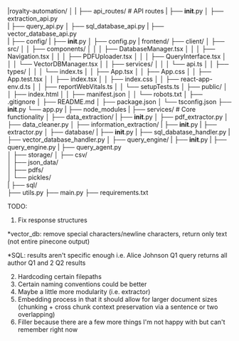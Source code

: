 |royalty-automation/
│
|
├── api_routes/                    # API routes
|   ├── __init__.py
│   ├── extraction_api.py  
|   ├── query_api.py 
│   ├── sql_database_api.py
|   ├── vector_database_api.py   
| 
├── config/
|   ├── __init__.py
│   ├── config.py
|
frontend/
├── client/
│   ├── src/
│   │   ├── components/
│   │   │   ├── DatabaseManager.tsx
│   │   │   ├── Navigation.tsx
│   │   │   ├── PDFUploader.tsx
│   │   │   ├── QueryInterface.tsx
│   │   │   └── VectorDBManager.tsx
│   │   ├── services/
│   │   │   └── api.ts
│   │   ├── types/
│   │   │   └── index.ts
│   │   ├── App.tsx
│   │   ├── App.css
│   │   ├── App.test.tsx
│   │   ├── index.tsx
│   │   ├── index.css
│   │   ├── react-app-env.d.ts
│   │   ├── reportWebVitals.ts
│   │   └── setupTests.ts
│   ├── public/
│   │   ├── index.html
│   │   ├── manifest.json
│   │   └── robots.txt
│   ├── .gitignore
│   ├── README.md
│   ├── package.json
│   └── tsconfig.json
├── __init__.py
└── app.py
|
├── node_modules
|
├── services/               # Core functionality
│   ├── data_extraction/
|       ├── __init__.py
│       ├── pdf_extractor.py
│       ├── data_cleaner.py
│   ├── information_extraction/
|       ├── __init__.py
|       ├── extractor.py
│   ├── database/
|       ├── __init__.py
|       ├── sql_dabatase_handler.py
|       ├── vector_database_handler.py
│   ├── query_engine/
|       ├── __init__.py
|       ├── query_engine.py
|       ├── query_agent.py                 
│
├── storage/
│   ├── csv/          
│   ├── json_data/    
│   ├── pdfs/       
│   └── pickles/          
|   ├── sql/           
├── utils.py
├── main.py
├── requirements.txt



TODO:
1. Fix response structures 

*vector_db: remove special characters/newline characters, return only text (not entire pinecone output)

*SQL: results aren't specific enough i.e. Alice Johnson Q1 query returns all author Q1 and 2 Q2 results 

2. Hardcoding certain filepaths
3. Certain naming conventions could be better
4. Maybe a little more modularity (i.e. extractor)
5. Embedding process in that it should allow for larger document sizes (chunking + cross chunk context preservation via a sentence or two overlapping)
6. Filler because there are a few more things I'm not happy with but can't remember right now